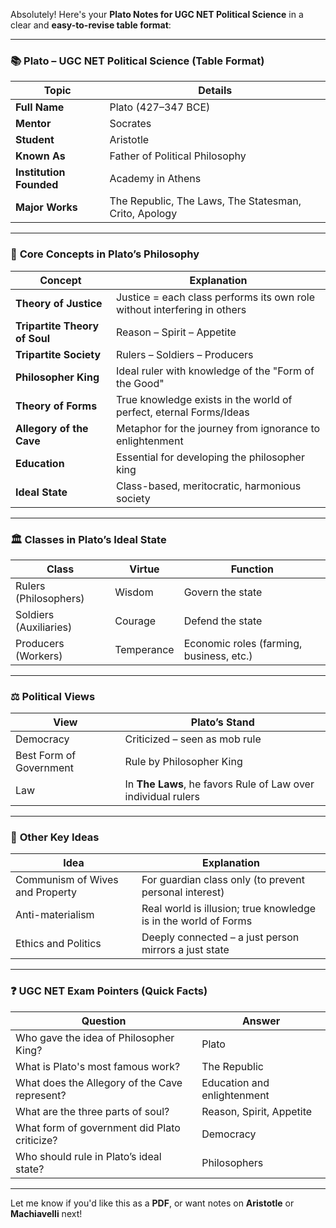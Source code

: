 Absolutely! Here's your **Plato Notes for UGC NET Political Science** in a clear and **easy-to-revise table format**:

---

### 📚 **Plato – UGC NET Political Science (Table Format)**

| **Topic** | **Details** |
|-----------|-------------|
| **Full Name** | Plato (427–347 BCE) |
| **Mentor** | Socrates |
| **Student** | Aristotle |
| **Known As** | Father of Political Philosophy |
| **Institution Founded** | Academy in Athens |
| **Major Works** | The Republic, The Laws, The Statesman, Crito, Apology |

---

### 🧠 **Core Concepts in Plato’s Philosophy**

| **Concept** | **Explanation** |
|-------------|------------------|
| **Theory of Justice** | Justice = each class performs its own role without interfering in others |
| **Tripartite Theory of Soul** | Reason – Spirit – Appetite |
| **Tripartite Society** | Rulers – Soldiers – Producers |
| **Philosopher King** | Ideal ruler with knowledge of the "Form of the Good" |
| **Theory of Forms** | True knowledge exists in the world of perfect, eternal Forms/Ideas |
| **Allegory of the Cave** | Metaphor for the journey from ignorance to enlightenment |
| **Education** | Essential for developing the philosopher king |
| **Ideal State** | Class-based, meritocratic, harmonious society |

---

### 🏛️ **Classes in Plato’s Ideal State**

| **Class** | **Virtue** | **Function** |
|-----------|------------|--------------|
| Rulers (Philosophers) | Wisdom | Govern the state |
| Soldiers (Auxiliaries) | Courage | Defend the state |
| Producers (Workers) | Temperance | Economic roles (farming, business, etc.) |

---

### ⚖️ **Political Views**

| **View** | **Plato’s Stand** |
|----------|-------------------|
| Democracy | Criticized – seen as mob rule |
| Best Form of Government | Rule by Philosopher King |
| Law | In **The Laws**, he favors Rule of Law over individual rulers |

---

### 📌 **Other Key Ideas**

| **Idea** | **Explanation** |
|----------|-----------------|
| Communism of Wives and Property | For guardian class only (to prevent personal interest) |
| Anti-materialism | Real world is illusion; true knowledge is in the world of Forms |
| Ethics and Politics | Deeply connected – a just person mirrors a just state |

---

### ❓ **UGC NET Exam Pointers (Quick Facts)**

| **Question** | **Answer** |
|--------------|------------|
| Who gave the idea of Philosopher King? | Plato |
| What is Plato's most famous work? | The Republic |
| What does the Allegory of the Cave represent? | Education and enlightenment |
| What are the three parts of soul? | Reason, Spirit, Appetite |
| What form of government did Plato criticize? | Democracy |
| Who should rule in Plato’s ideal state? | Philosophers |

---

Let me know if you'd like this as a **PDF**, or want notes on **Aristotle** or **Machiavelli** next!
